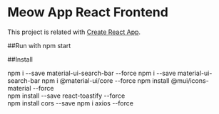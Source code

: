 # Meow App React Frontend

This project is related with [Create React App](https://github.com/ababic2/Meow/).

##Run with npm start

##Install

npm i --save material-ui-search-bar --force
npm i --save material-ui-search-bar 
npm i @material-ui/core --force
npm install @mui/icons-material --force  
npm install --save react-toastify --force  
npm install cors --save
npm i axios --force  
